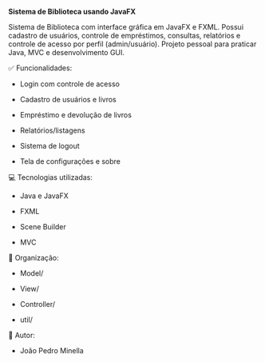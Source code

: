 **Sistema de Biblioteca usando JavaFX**

Sistema de Biblioteca com interface gráfica em JavaFX e FXML. Possui cadastro de usuários, controle de empréstimos, consultas, relatórios e controle de acesso por perfil (admin/usuário). Projeto pessoal para praticar Java, MVC e desenvolvimento GUI.

✅ Funcionalidades:

 - Login com controle de acesso

 - Cadastro de usuários e livros

 - Empréstimo e devolução de livros

 - Relatórios/listagens

 - Sistema de logout

 - Tela de configurações e sobre

💻 Tecnologias utilizadas:

 - Java e JavaFX

 - FXML

 - Scene Builder

 - MVC

📂 Organização:

 - Model/

 - View/

 - Controller/

 - util/

👤 Autor:

 - João Pedro Minella


